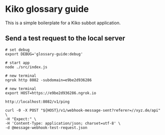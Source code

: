 # Kiko glossary guide

This is a simple boilerplate for a Kiko subbot application.


## Send a test request to the local server

```shell
# set debug
export DEBUG='glossary-guide:debug'

# start app
node ./src/index.js

# new terminal
ngrok http 8082 -subdomain=e9be2d936286 

# new terminal
export HOST=https://e9be2d936286.ngrok.io

http://localhost:8082/v1/ping

curl -0 -X POST "${HOST}/v1/webhook-message-sent?referer=//xyz.de/api" \
-H "Expect:" \
-H 'Content-Type: application/json; charset=utf-8' \
-d @message-webhook-test-request.json
```
